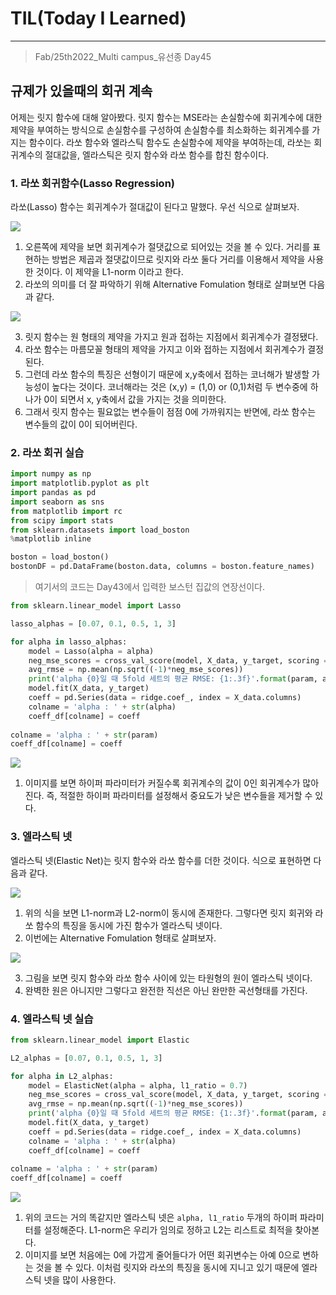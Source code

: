 # TIL(Today I Learned)

___

> Fab/25th2022_Multi campus_유선종 Day45

## 규제가 있을때의 회귀 계속
어제는 릿지 함수에 대해 알아봤다. 릿지 함수는 MSE라는 손실함수에 회귀계수에 대한 제약을 부여하는 방식으로 손실함수를 구성하여 손실함수를 최소화하는 회귀계수를 가지는 함수이다. 라쏘 함수와 엘라스틱 함수도 손실함수에 제약을 부여하는데, 라쏘는 회귀계수의 절대값을, 엘라스틱은 릿지 함수와 라쏘 함수를 합친 함수이다.

### 1. 라쏘 회귀함수(Lasso Regression)
라쏘(Lasso) 함수는 회귀계수가 절대값이 된다고 말했다. 우선 식으로 살펴보자.

<img src="https://user-images.githubusercontent.com/97590480/155631359-9254cb23-41b4-4349-8eb8-188d4d0cac91.png">

1. 오른쪽에 제약을 보면 회귀계수가 절댓값으로 되어있는 것을 볼 수 있다. 거리를 표현하는 방법은 제곱과 절댓값이므로 릿지와 라쏘 둘다 거리를 이용해서 제약을 사용한 것이다. 이 제약을 L1-norm 이라고 한다.
2. 라쏘의 의미를 더 잘 파악하기 위해 Alternative Fomulation 형태로 살펴보면 다음과 같다.

<img src="https://user-images.githubusercontent.com/97590480/155629710-1ad282b4-1e3b-45f9-a2c8-bf82adf55b96.png">

3. 릿지 함수는 원 형태의 제약을 가지고 원과 접하는 지점에서 회귀계수가 결정됐다.
4. 라쏘 함수는 마름모꼴 형태의 제약을 가지고 이와 접하는 지점에서 회귀계수가 결정된다.
5. 그런데 라쏘 함수의 특징은 선형이기 때문에 x,y축에서 접하는 코너해가 발생할 가능성이 높다는 것이다. 코너해라는 것은 (x,y) = (1,0) or (0,1)처럼 두 변수중에 하나가 0이 되면서 x, y축에서 값을 가지는 것을 의미한다.
6. 그래서 릿지 함수는 필요없는 변수들이 점점 0에 가까워지는 반면에, 라쏘 함수는 변수들의 값이 0이 되어버린다.

### 2. 라쏘 회귀 실습
```python
import numpy as np
import matplotlib.pyplot as plt
import pandas as pd
import seaborn as sns
from matplotlib import rc
from scipy import stats
from sklearn.datasets import load_boston
%matplotlib inline

boston = load_boston()
bostonDF = pd.DataFrame(boston.data, columns = boston.feature_names)
```
> 여기서의 코드는 Day43에서 입력한 보스턴 집값의 연장선이다. 

```python
from sklearn.linear_model import Lasso

lasso_alphas = [0.07, 0.1, 0.5, 1, 3]

for alpha in lasso_alphas:
    model = Lasso(alpha = alpha)
    neg_mse_scores = cross_val_score(model, X_data, y_target, scoring = 'neg_mean_squared_error', cv = 5)
    avg_rmse = np.mean(np.sqrt((-1)*neg_mse_scores))
    print('alpha {0}일 때 5fold 세트의 평균 RMSE: {1:.3f}'.format(param, avg_rmse))
    model.fit(X_data, y_target)
    coeff = pd.Series(data = ridge.coef_, index = X_data.columns)                             
    colname = 'alpha : ' + str(alpha)
    coeff_df[colname] = coeff 
                
colname = 'alpha : ' + str(param)
coeff_df[colname] = coeff          
```

<img src="https://user-images.githubusercontent.com/97590480/155631009-6bc28f54-b3ab-44cf-b814-16be764e2f36.png">

1. 이미지를 보면 하이퍼 파라미터가 커질수록 회귀계수의 값이 0인 회귀계수가 많아진다. 즉, 적절한 하이퍼 파라미터를 설정해서 중요도가 낮은 변수들을 제거할 수 있다.

### 3. 엘라스틱 넷
엘라스틱 넷(Elastic Net)는 릿지 함수와 라쏘 함수를 더한 것이다. 식으로 표현하면 다음과 같다.

<img src="https://user-images.githubusercontent.com/97590480/155631407-0e61a174-3dd2-4736-957c-ab1691d35205.png">

1. 위의 식을 보면 L1-norm과 L2-norm이 동시에 존재한다. 그렇다면 릿지 회귀와 라쏘 함수의 특징을 동시에 가진 함수가 엘라스틱 넷이다.
2. 이번에는 Alternative Fomulation 형태로 살펴보자.

<img src="https://user-images.githubusercontent.com/97590480/155631680-e9d21e4e-5178-4fca-a23a-9ab828da4dd2.png">

3. 그림을 보면 릿지 함수와 라쏘 함수 사이에 있는 타원형의 원이 엘라스틱 넷이다.
4. 완벽한 원은 아니지만 그렇다고 완전한 직선은 아닌 완만한 곡선형태를 가진다.

### 4. 엘라스틱 넷 실습

```python
from sklearn.linear_model import Elastic

L2_alphas = [0.07, 0.1, 0.5, 1, 3]

for alpha in L2_alphas:
    model = ElasticNet(alpha = alpha, l1_ratio = 0.7)
    neg_mse_scores = cross_val_score(model, X_data, y_target, scoring = 'neg_mean_squared_error', cv = 5)
    avg_rmse = np.mean(np.sqrt((-1)*neg_mse_scores))
    print('alpha {0}일 때 5fold 세트의 평균 RMSE: {1:.3f}'.format(param, avg_rmse))
    model.fit(X_data, y_target)
    coeff = pd.Series(data = ridge.coef_, index = X_data.columns)                             
    colname = 'alpha : ' + str(alpha)
    coeff_df[colname] = coeff 
                
colname = 'alpha : ' + str(param)
coeff_df[colname] = coeff     
```

<img src="https://user-images.githubusercontent.com/97590480/155632092-bdcc4893-b0e1-4d24-b60e-23aa37b9d78e.png">

1. 위의 코드는 거의 똑같지만 엘라스틱 넷은 `alpha, l1_ratio` 두개의 하이퍼 파라미터를 설정해준다. L1-norm은 우리가 임의로 정하고 L2는 리스트로 최적을 찾아본다.
2. 이미지를 보면 처음에는 0에 가깝게 줄어들다가 어떤 회귀변수는 아예 0으로 변하는 것을 볼 수 있다. 이처럼 릿지와 라쏘의 특징을 동시에 지니고 있기 때문에 엘라스틱 넷을 많이 사용한다.